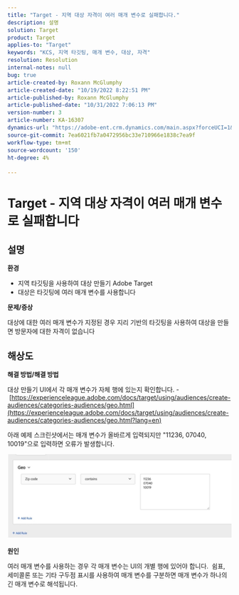 ```yaml
---
title: "Target - 지역 대상 자격이 여러 매개 변수로 실패합니다."
description: 설명
solution: Target
product: Target
applies-to: "Target"
keywords: "KCS, 지역 타깃팅, 매개 변수, 대상, 자격"
resolution: Resolution
internal-notes: null
bug: true
article-created-by: Roxann McGlumphy
article-created-date: "10/19/2022 8:22:51 PM"
article-published-by: Roxann McGlumphy
article-published-date: "10/31/2022 7:06:13 PM"
version-number: 3
article-number: KA-16307
dynamics-url: "https://adobe-ent.crm.dynamics.com/main.aspx?forceUCI=1&pagetype=entityrecord&etn=knowledgearticle&id=1c1274c8-eb4f-ed11-bba2-00224808679b"
source-git-commit: 7ea6021fb7a0472956bc33e710966e1838c7ea9f
workflow-type: tm+mt
source-wordcount: '150'
ht-degree: 4%

---
```


# Target - 지역 대상 자격이 여러 매개 변수로 실패합니다

## 설명


<b>환경</b>

- 지역 타깃팅을 사용하여 대상 만들기 Adobe Target
- 대상은 타깃팅에 여러 매개 변수를 사용합니다


<b>문제/증상</b>

대상에 대한 여러 매개 변수가 지정된 경우 지리 기반의 타깃팅을 사용하여 대상을 만들면 방문자에 대한 자격이 없습니다




## 해상도


<b>해결 방법/해결 방법</b>

대상 만들기 UI에서 각 매개 변수가 자체 행에 있는지 확인합니다. - [https://experienceleague.adobe.com/docs/target/using/audiences/create-audiences/categories-audiences/geo.html](https://experienceleague.adobe.com/docs/target/using/audiences/create-audiences/categories-audiences/geo.html?lang=en)

아래 예제 스크린샷에서는 매개 변수가 올바르게 입력되지만 &quot;11236, 07040, 10019&quot;으로 입력하면 오류가 발생합니다.

![](assets/e6a271f9-4e59-ed11-9561-6045bd006e5a.png)

<b>원인</b>

여러 매개 변수를 사용하는 경우 각 매개 변수는 UI의 개별 행에 있어야 합니다.  쉼표, 세미콜론 또는 기타 구두점 표시를 사용하여 매개 변수를 구분하면 매개 변수가 하나의 긴 매개 변수로 해석됩니다.
